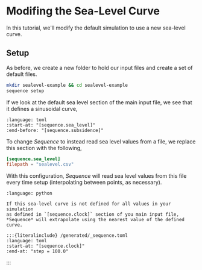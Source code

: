 # Modifing the Sea-Level Curve

In this tutorial, we'll modify the default simulation to use a new
sea-level curve.

## Setup

As before, we create a new folder to hold our input files and create
a set of default files.

```bash
mkdir sealevel-example && cd sealevel-example
sequence setup
```

If we look at the default sea level section of the main input file,
we see that it defines a sinusoidal curve,

```{literalinclude} /generated/_sequence.toml
:language: toml
:start-at: "[sequence.sea_level]"
:end-before: "[sequence.subsidence]"
```

To change *Sequence* to instead read sea level values from a file,
we replace this section with the following,

```toml
[sequence.sea_level]
filepath = "sealevel.csv"
```

With this configuration, *Sequence* will read sea level values from this
file every time setup (interpolating between points, as necessary).

```{literalinclude} /generated/_sealevel.csv
:language: python
```

```{note}
If this sea-level curve is not defined for all values in your simulation
as defined in `[sequence.clock]` section of you main input file,
*Sequence* will extrapolate using the nearest value of the defined curve.

:::{literalinclude} /generated/_sequence.toml
:language: toml
:start-at: "[sequence.clock]"
:end-at: "step = 100.0"
```
:::
